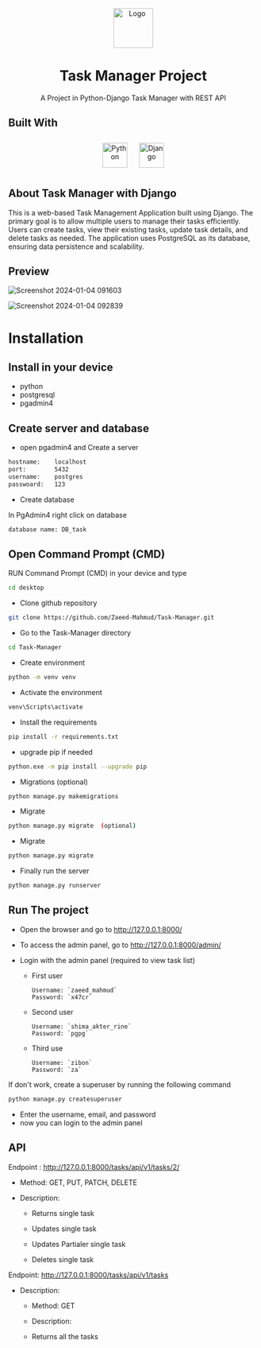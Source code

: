 <div align="center">
 
 <img src="https://github.com/Zaeed-Mahmud/Task-Manager/assets/146333823/a581b178-a2cf-449a-a5c5-8fdb04d17896" alt="Logo"  height="80">
 
<h1>Task Manager Project</h1>
A Project in Python-Django Task Manager with REST API 
<a herf="https://github.com/Zaeed-Mahmud/Task-Manager/assets/146333823/a581b178-a2cf-449a-a5c5-8fdb04d17896" </a>
 



</div>

## Built With

<div align="center">  
<a href="https://www.python.org/" target="_blank"><img style="margin: 10px" src="https://profilinator.rishav.dev/skills-assets/python-original.svg" alt="Python" height="50" /></a>  
<a href="https://www.djangoproject.com/" target="_blank"><img style="margin: 10px" src="https://profilinator.rishav.dev/skills-assets/django-original.svg" alt="Django" height="50" /></a>  
</div>




## About Task Manager with Django

This is a web-based Task Management Application built using Django. The primary goal is to allow multiple users to manage their tasks efficiently. Users can create tasks, view their existing tasks, update task details, and delete tasks as needed. The application uses PostgreSQL as its database, ensuring data persistence and scalability.


## Preview

![Screenshot 2024-01-04 091603](https://github.com/Zaeed-Mahmud/Task-Manager/assets/146333823/915cd721-de49-488c-890f-856d024f61b7)


![Screenshot 2024-01-04 092839](https://github.com/Zaeed-Mahmud/Task-Manager/assets/146333823/6bd21bbf-e327-4bf6-8769-eb93e972a4be)


# Installation

## Install in your device 

- python
- postgresql
- pgadmin4

## Create server and database

- open pgadmin4 and Create a server 

```bash
hostname:    localhost
port:        5432
username:    postgres
passwoard:   123
```
- Create database 

In PgAdmin4 right click on database

```bash
database name: DB_task
```

## Open Command Prompt (CMD)
 RUN Command Prompt (CMD) in your device and type

```bash
cd desktop
```

- Clone github repository
```bash
git clone https://github.com/Zaeed-Mahmud/Task-Manager.git
```
- Go to the Task-Manager directory
```bash
cd Task-Manager
```

- Create environment  
```bash
python -m venv venv
```

- Activate the environment  
```bash
venv\Scripts\activate
```
- Install the requirements
```bash
pip install -r requirements.txt
```

- upgrade pip if needed
```bash
python.exe -m pip install --upgrade pip
```
- Migrations (optional)
```bash
python manage.py makemigrations
```

- Migrate
```bash
python manage.py migrate  (optional)
```

- Migrate
```bash
python manage.py migrate
```

- Finally run the server
```bash
python manage.py runserver
```

## Run The project
-   Open the browser and go to http://127.0.0.1:8000/

-   To access the admin panel, go to http://127.0.0.1:8000/admin/

-   Login with the admin panel (required to view task list)
    
    - First user 

          Username: `zaeed_mahmud`         
          Password: `x47cr`

    
    - Second user

          Username: `shima_akter_rine`
          Password: `pgpg`
          
    - Third use

          Username: `zibon`
          Password: `za`

    
If don't work, create a superuser by running the following command


```bash
python manage.py createsuperuser
```

- Enter the username, email, and password
- now you can login to the admin panel

## API
 Endpoint : http://127.0.0.1:8000/tasks/api/v1/tasks/2/

- Method: GET, PUT, PATCH, DELETE

- Description:

   - Returns single task

   - Updates single task

   - Updates Partialer single task

   - Deletes single task

Endpoint: http://127.0.0.1:8000/tasks/api/v1/tasks

- Description:

   - Method: GET

  - Description:

  - Returns all the tasks
